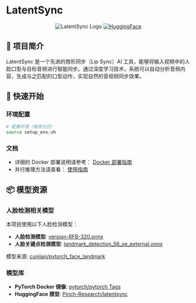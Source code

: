 # LatentSync

<div align="center">

![LatentSync Logo](https://img.shields.io/badge/LatentSync-AI%20Synchronization-blue)
[![HuggingFace](https://img.shields.io/badge/🤗%20HuggingFace-Pinch--Research%2Flatentsync-yellow)](https://huggingface.co/Pinch-Research/latentsync)

</div>

## 📝 项目简介

LatentSync 是一个先进的唇形同步（Lip Sync）AI 工具，能够将输入视频中的人脸口型与目标音频进行智能同步。通过深度学习技术，系统可以自动分析音频内容，生成与之匹配的口型动作，实现自然的音视频同步效果。

## 🚀 快速开始

### 环境配置

```bash
# 配置环境（推荐方式）
source setup_env.sh
```

### 文档

- 详细的 Docker 部署说明请参考： [Docker 部署指南](doc/docker.md)
- 并行推理方法请查看： [使用指南](doc/usage.md)

## 📦 模型资源

### 人脸检测相关模型

本项目使用以下人脸检测模型：

- **人脸检测模型**: [version-RFB-320.onnx](https://github.com/cunjian/pytorch_face_landmark/raw/master/models/onnx/version-RFB-320.onnx)
- **人脸关键点检测模型**: [landmark_detection_56_se_external.onnx](https://github.com/cunjian/pytorch_face_landmark/raw/master/onnx/landmark_detection_56_se_external.onnx)

模型来源: [cunjian/pytorch_face_landmark](https://github.com/cunjian/pytorch_face_landmark)

### 模型库

- **PyTorch Docker 镜像**: [pytorch/pytorch Tags](https://hub.docker.com/r/pytorch/pytorch/tags)
- **HuggingFace 模型**: [Pinch-Research/latentsync](https://huggingface.co/Pinch-Research/latentsync)

